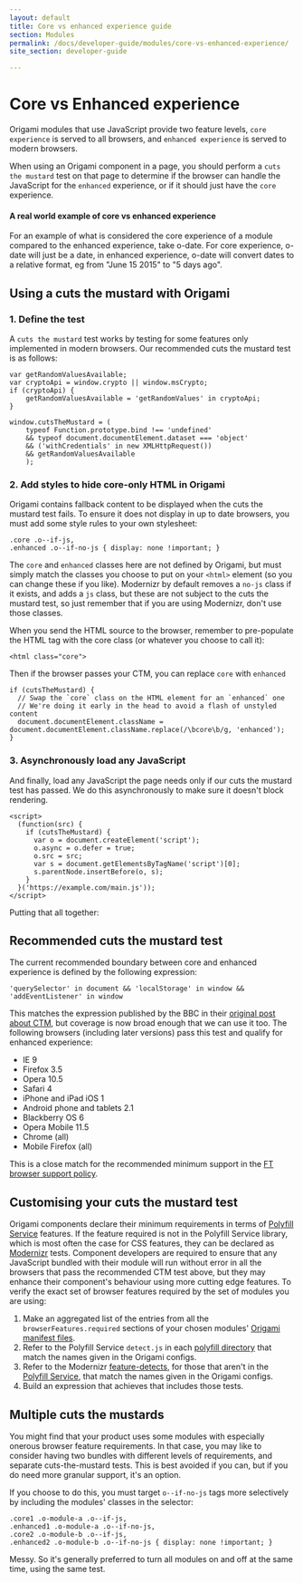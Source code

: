 ```yaml
---
layout: default
title: Core vs enhanced experience guide
section: Modules
permalink: /docs/developer-guide/modules/core-vs-enhanced-experience/
site_section: developer-guide

---
```


# Core vs Enhanced experience

Origami modules that use JavaScript provide two feature levels, `core experience` is served to all browsers, and `enhanced experience` is served to modern browsers.

When using an Origami component in a page, you should perform a `cuts the mustard` test on that page to determine if the browser can handle the JavaScript for the `enhanced` experience, or if it should just have the `core` experience.

<aside>
<h4>A real world example of core vs enhanced experience</h4>
For an example of what is considered the core experience of a module compared to the enhanced experience, take o-date. For core experience, o-date will just be a date, in enhanced experience, o-date will convert dates to a relative format, eg from "June 15 2015" to "5 days ago".
</aside>

## Using a cuts the mustard with Origami

### 1. Define the test
A `cuts the mustard` test works by testing for some features only implemented in modern browsers. Our recommended cuts the mustard test is as follows:

	var getRandomValuesAvailable;
	var cryptoApi = window.crypto || window.msCrypto;
	if (cryptoApi) {
		getRandomValuesAvailable = 'getRandomValues' in cryptoApi;
	}

	window.cutsTheMustard = (
		typeof Function.prototype.bind !== 'undefined'
		&& typeof document.documentElement.dataset === 'object'
		&& ('withCredentials' in new XMLHttpRequest())
		&& getRandomValuesAvailable
		);

### 2. Add styles to hide core-only HTML in Origami

Origami contains fallback content to be displayed when the cuts the mustard test fails.  To ensure it does not display in up to date browsers, you must add some style rules to your own stylesheet:

	.core .o--if-js,
	.enhanced .o--if-no-js { display: none !important; }

The `core` and `enhanced` classes here are not defined by Origami, but must simply match the classes you choose to put on your `<html>` element (so you can change these if you like).  Modernizr by default removes a `no-js` class if it exists, and adds a `js` class, but these are not subject to the cuts the mustard test, so just remember that if you are using Modernizr, don't use those classes.

When you send the HTML source to the browser, remember to pre-populate the HTML tag with the core class (or whatever you choose to call it):

	<html class="core">

Then if the browser passes your CTM, you can replace `core` with `enhanced`


	if (cutsTheMustard) {
	  // Swap the `core` class on the HTML element for an `enhanced` one
	  // We're doing it early in the head to avoid a flash of unstyled content
	  document.documentElement.className = document.documentElement.className.replace(/\bcore\b/g, 'enhanced');
	}

### 3. Asynchronously load any JavaScript

And finally, load any JavaScript the page needs only if our cuts the mustard test has passed. We do this asynchronously to make sure it doesn't block rendering.

	<script>
	  (function(src) {
	    if (cutsTheMustard) {
	      var o = document.createElement('script');
	      o.async = o.defer = true;
	      o.src = src;
	      var s = document.getElementsByTagName('script')[0];
	      s.parentNode.insertBefore(o, s);
	    }
	  }('https://example.com/main.js'));
	</script>


Putting that all together:

<div class="o-techdocs-gist" data-repo="Financial-Times/ft-origami" data-branch="gh-pages" data-path="/examples/ctm.html"></div>

## Recommended cuts the mustard test

The current recommended boundary between core and enhanced experience is defined by the following expression:

	'querySelector' in document && 'localStorage' in window && 'addEventListener' in window

This matches the expression published by the BBC in their [original post about CTM](http://responsivenews.co.uk/post/18948466399/cutting-the-mustard), but coverage is now broad enough that we can use it too.  The following browsers (including later versions) pass this test and qualify for enhanced experience:

* IE 9
* Firefox 3.5
* Opera 10.5
* Safari 4
* iPhone and iPad iOS 1
* Android phone and tablets 2.1
* Blackberry OS 6
* Opera Mobile 11.5
* Chrome (all)
* Mobile Firefox (all)

This is a close match for the recommended minimum support in the [FT browser support policy](https://docs.google.com/document/d/1mByh6sT8zI4XRyPKqWVsC2jUfXHZvhshS5SlHErWjXU/edit#heading=h.er7no6jwfim1).


## Customising your cuts the mustard test

Origami components declare their minimum requirements in terms of [Polyfill Service](http://cdn.polyfill.io/v1/docs/) features. If the feature required is not in the Polyfill Service library, which is most often the case for CSS features, they can be declared as [Modernizr](http://modernizr.com/docs/) tests. Component developers are required to ensure that any JavaScript bundled with their module will run without error in all the browsers that pass the recommended CTM test above, but they may enhance their component's behaviour using more cutting edge features.  To verify the exact set of browser features required by the set of modules you are using:

1. Make an aggregated list of the entries from all the `browserFeatures.required` sections of your chosen modules' [Origami manifest files]({{site.baseurl}}/docs/syntax/origamijson).
2. Refer to the Polyfill Service `detect.js` in each [polyfill directory](https://github.com/Financial-Times/polyfill-service/tree/master/polyfills) that match the names given in the Origami configs.
3. Refer to the Modernizr [feature-detects](https://github.com/Modernizr/Modernizr/tree/master/feature-detects), for those that aren't in the [Polyfill Service](http://cdn.polyfill.io/v1/docs/), that match the names given in the Origami configs.
4. Build an expression that achieves that includes those tests.


## Multiple cuts the mustards

You might find that your product uses some modules with especially onerous browser feature requirements.  In that case, you may like to consider having two bundles with different levels of requirements, and separate cuts-the-mustard tests.  This is best avoided if you can, but if you do need more granular support, it's an option.

If you choose to do this, you must target `o--if-no-js` tags more selectively by including the modules' classes in the selector:

	.core1 .o-module-a .o--if-js,
	.enhanced1 .o-module-a .o--if-no-js,
	.core2 .o-module-b .o--if-js,
	.enhanced2 .o-module-b .o--if-no-js { display: none !important; }

Messy.  So it's generally preferred to turn all modules on and off at the same time, using the same test.

